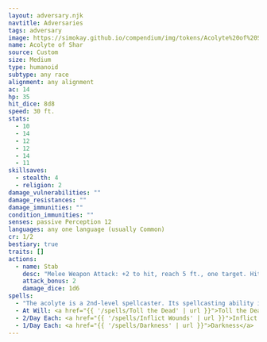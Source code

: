 ```yaml
---
layout: adversary.njk
navtitle: Adversaries
tags: adversary
image: https://simokay.github.io/compendium/img/tokens/Acolyte%20of%20Shar.webp
name: Acolyte of Shar
source: Custom
size: Medium
type: humanoid
subtype: any race
alignment: any alignment
ac: 14
hp: 35
hit_dice: 8d8
speed: 30 ft.
stats:
  - 10
  - 14
  - 12
  - 12
  - 14
  - 11
skillsaves:
  - stealth: 4
  - religion: 2
damage_vulnerabilities: ""
damage_resistances: ""
damage_immunities: ""
condition_immunities: ""
senses: passive Perception 12
languages: any one language (usually Common)
cr: 1/2
bestiary: true
traits: []
actions:
  - name: Stab
    desc: "Melee Weapon Attack: +2 to hit, reach 5 ft., one target. Hit: 2 (1d6) piercing damage."
    attack_bonus: 2
    damage_dice: 1d6
spells:
  - "The acolyte is a 2nd-level spellcaster. Its spellcasting ability is Wisdom (spell save DC 12, +4 to hit with spell attacks). The acolyte has following spells prepared:"
  - At Will: <a href="{{ '/spells/Toll the Dead' | url }}">Toll the Dead</a>, <a href="{{ '/spells/Ray of Frost' | url }}">Ray of Frost</a>, <a href="{{ '/spells/Chill Touch' | url }}">Chill Touch</a>
  - 2/Day Each: <a href="{{ '/spells/Inflict Wounds' | url }}">Inflict Wounds</a>, <a href="{{ '/spells/Disguise Self' | url }}">Disguise Self</a>, <a href="{{ '/spells/Bane' | url }}">Bane</a>
  - 1/Day Each: <a href="{{ '/spells/Darkness' | url }}">Darkness</a>
---
```


